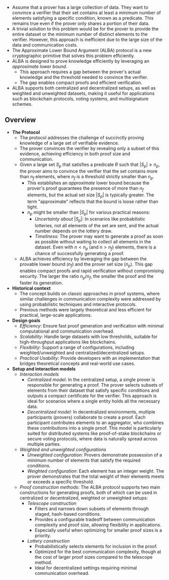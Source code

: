 - Assume that a prover has a large collection of data. They want to convince a verifier that their set contains at least a minimum number of elements satisfying a specific condition, known as a predicate. This remains true even if the prover only shares a portion of their data.
- A trivial solution to this problem would be for the prover to provide the entire dataset or the minimum number of distinct elements to the verifier. However, this approach is inefficient due to the large size of the data and communication costs.
- The Approximate Lower Bound Argument (ALBA) protocol is a new cryptographic primitive that solves this problem efficiently.
- ALBA is designed to prove knowledge efficiently by leveraging an *approximate lower bound*.
  - This approach requires a gap between the prover's actual knowledge and the threshold needed to convince the verifier.
  - The gap enables compact proofs and efficient verification.
- ALBA supports both centralized and decentralized setups, as well as weighted and unweighted datasets, making it useful for applications such as blockchain protocols, voting systems, and multisignature schemes.

## Overview
- **The Protocol**
  - The protocol addresses the challenge of succinctly proving knowledge of a large set of verifiable evidence.
  - The prover convinces the verifier by revealing only a subset of this evidence, achieving efficiency in both proof size and communication.
  - Given a large set $S_p$ that satisfies a predicate $R$ such that $|S_p| \geq n_p$, the prover aims to convince the verifier that the set contains more than $n_f$ elements, where $n_f$ is a threshold strictly smaller than $n_p$.
    - This establishes an _approximate_ lower bound because the prover's proof guarantees the presence of more than $n_f$ elements, but the actual set size $|S_p|$ is typically greater. The term "approximate" reflects that the bound is loose rather than tight.
    - $n_p$ might be smaller than $|S_p|$ for various practical reasons:
      - *Uncertainty about* $|S_p|$: In scenarios like probabilistic lotteries, not all elements of the set are sent, and the actual number depends on the lottery draw.
      - *Timeliness*: The prover may want to generate a proof as soon as possible without waiting to collect all elements in the dataset. Even with $n < n_p$ (and $n > n_f$) elements, there is a chance of successfully generating a proof. 
  - ALBA achieves efficiency by leveraging the gap between the provable lower bound ($n_f$) and the prover set size ($n_p$). This gap enables compact proofs and rapid verification without compromising security. The larger the ratio $n_p / n_f$, the smaller the proof and the faster its generation.
- **Historical context**
    - The concept builds on classic approaches in proof systems, where similar challenges in communication complexity were addressed by using probabilistic techniques and interactive protocols.
    - Previous methods were largely theoretical and less efficient for practical, large-scale applications.
- **Design goals**
  - *Efficiency*: Ensure fast proof generation and verification with minimal computational and communication overhead.
  - *Scalability*: Handle large datasets with low thresholds, suitable for high-throughput applications like blockchains.
  - *Flexibility*: Support a range of configurations, including weighted/unweighted and centralized/decentralized setups.
  - *Practical Usability*: Provide developers with an implementation that bridges theoretical concepts and real-world use cases.
- **Setup and interaction models**
  - *Interaction models*
    - *Centralized model*: In the centralized setup, a single prover is responsible for generating a proof. The prover selects subsets of elements from their dataset that satisfy specific conditions and outputs a compact certificate for the verifier. This approach is ideal for scenarios where a single entity holds all the necessary data.
    - *Decentralized model*: In decentralized environments, multiple participants (provers) collaborate to create a proof. Each participant contributes elements to an aggregator, who combines these contributions into a single proof. This model is particularly suited for distributed systems like proof-of-stake blockchains or secure voting protocols, where data is naturally spread across multiple parties.
  - *Weighted and unweighted configurations*
    - *Unweighted configuration*: Provers demonstrate possession of a minimum number of elements that satisfy the required conditions.
    - *Weighted configuration*: Each element has an integer weight. The prover demonstrates that the total weight of their elements meets or exceeds a specific threshold.
  - *Proof construction methods*: The ALBA protocol supports two main constructions for generating proofs, both of which can be used in centralized or decentralized, weighted or unweighted setups:
    - *Telescope construction*
      - Filters and narrows down subsets of elements through staged, hash-based conditions.
      - Provides a configurable tradeoff between communication complexity and proof size, allowing flexibility in applications.
      - Especially useful when optimizing for smaller proof sizes is a priority.
    - *Lottery construction*
      - Probabilistically selects elements for inclusion in the proof.
      - Optimized for the best communication complexity, though at the cost of larger proof sizes compared to the telescope method.
      - Ideal for decentralized settings requiring minimal communication overhead.
